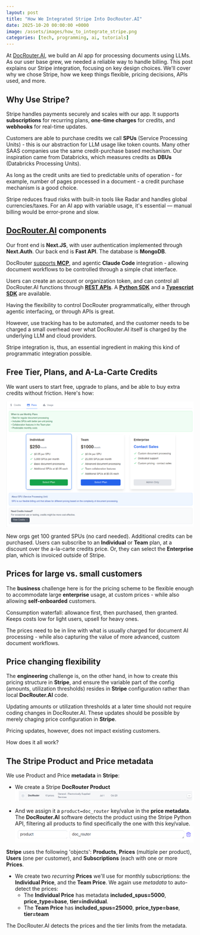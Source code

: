 ```yaml
---
layout: post
title: "How We Integrated Stripe Into DocRouter.AI"
date: 2025-10-20 00:00:00 +0000
image: /assets/images/how_to_integrate_stripe.png
categories: [tech, programming, ai, tutorials]
---
```


At [DocRouter.AI](http://docrouter.ai), we build an AI app for processing documents using LLMs. As our user base grew, we needed a reliable way to handle billing. This post explains our Stripe integration, focusing on key design choices. We'll cover why we chose Stripe, how we keep things flexible, pricing decisions, APIs used, and more.

## Why Use Stripe?

Stripe handles payments securely and scales with our app. It supports __subscriptions__ for recurring plans, __one-time charges__ for credits, and __webhooks__ for real-time updates.

Customers are able to purchase credits we call __SPUs__ (Service Processing Units) - this is our abstraction for LLM usage like token counts. Many other SAAS companies use the same credit-purchase based mechanism. Our inspiration came from Databricks, which measures credits as __DBUs__ (Databricks Processing Units).

As long as the credit units are tied to predictable units of operation - for example, number of pages processed in a document - a credit purchase mechanism is a good choice.

Stripe reduces fraud risks with built-in tools like Radar and handles global currencies/taxes. For an AI app with variable usage, it's essential — manual billing would be error-prone and slow.

## [DocRouter.AI](http://docrouter.ai) components
Our front end is __Next.JS__, with user authentication implemented through __Next.Auth__. Our back end is __Fast API__. The database is __MongoDB__. 

DocRouter [supports __MCP__](https://docrouter.ai/docs/mcp/), and agentic __Claude Code__ integration - allowing document workflows to be controlled through a simple chat interface.

Users can create an account or organization token, and can control all DocRouter.AI functions through [__REST APIs__](https://docrouter.ai/docs/rest-api/). A [__Python SDK__](https://docrouter.ai/docs/python-sdk/) and a [__Typescript SDK__](https://docrouter.ai/docs/typescript-sdk/) are available.

Having the flexibility to control DocRouter programmatically, either through agentic interfacing, or through APIs is great. 

However, use tracking has to be automated, and the customer needs to be charged a small overhead over what DocRouter.AI itself is charged by the underlying LLM and cloud providers.

Stripe integration is, thus, an essential ingredient in making this kind of programmatic integration possible.

## Free Tier, Plans, and A-La-Carte Credits

We want users to start free, upgrade to plans, and be able to buy extra credits without friction. Here's how:

![DocRouter Pricing Plans](/assets/images/docrouter_pricing.png)

New orgs get 100 granted SPUs (no card needed). Additional credits can be purchased. Users can subscribe to an __Individual__ or __Team__ plan, at a discount over the a-la-carte credits price. Or, they can select the __Enterprise__ plan, which is invoiced outside of Stripe.

## Prices for large vs. small customers

The __business__ challenge here is for the pricing scheme to be flexible enough to accommodate large __enterprise__ usage, at custom prices - while also allowing __self-onboarded__ customers. 

Consumption waterfall: allowance first, then purchased, then granted. Keeps costs low for light users, upsell for heavy ones.

The prices need to be in line with what is usually charged for document AI processing - while also capturing the value of more advanced, custom document workflows.

## Price changing flexibility

The __engineering__ challenge is, on the other hand, in how to create this pricing structure in __Stripe__, and ensure the variable part of the config (amounts, utilization thresholds) resides in __Stripe__ configuration rather than local __DocRouter.AI__ code. 

Updating amounts or utilization thresholds at a later time should not require coding changes in DocRouter.AI. These updates should be possible by merely chaging price configuration in __Stripe__.

Pricing updates, however, does not impact existing customers.

How does it all work?

## The Stripe Product and Price metadata

We use Product and Price __metadata__ in __Stripe__:
- We create a Stripe __DocRouter Product__ 
![DocRouter Price](/assets/images/stripe_price.png)

- And we assign it a `product=doc_router` key/value in the __price metadata__. The __DocRouter.AI__ software detects the product using the Stripe Python API, filtering all products to find specifically the one with this key/value.
![DocRouter Price Metadata](/assets/images/stripe_price_metadata.png)

__Stripe__ uses the following 'objects': __Products__, __Prices__ (multiple per product), __Users__ (one per customer), and __Subscriptions__ (each with one or more __Prices__.

- We create two _recurring_ __Prices__ we'll use for monthly subscriptions: the __Individual Price__, and the __Team Price__. We again use _metadata_ to auto-detect the prices:
  - The __Individual Price__ has metadata __included_spus=5000__, __price_type=base__, __tier=individual__.
  - The __Team Price__ has __included_spus=25000__, __price_type=base__, __tier=team__

The DocRouter.AI detects the prices and the tier limits from the metadata.